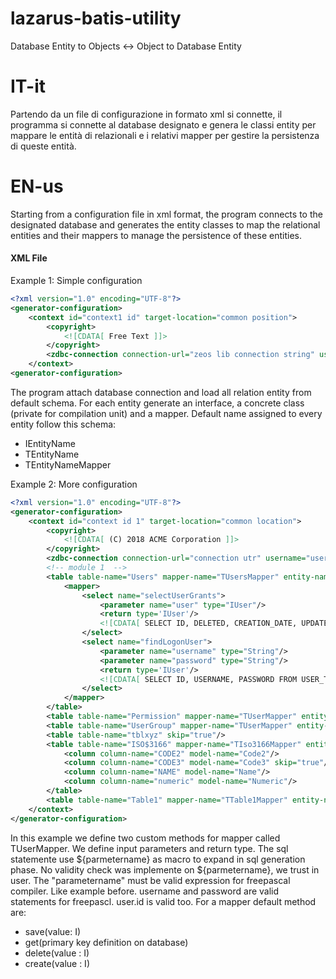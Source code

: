 # lazarus-batis-utility
Database Entity to Objects <-> Object to Database Entity 
# IT-it
Partendo da un file di configurazione in formato xml si connette, il programma si connette al database designato e genera le classi entity per mappare le entità di relazionali e i relativi mapper per gestire la persistenza di queste entità.
# EN-us
Starting from a configuration file in xml format, the program connects to the designated database and generates the entity classes to map the relational entities and their mappers to manage the persistence of these entities.
#### XML File
Example 1: Simple configuration
```xml
<?xml version="1.0" encoding="UTF-8"?>
<generator-configuration>
	<context id="context1 id" target-location="common position">
		<copyright>
			<![CDATA[ Free Text ]]>
		</copyright>
		<zdbc-connection connection-url="zeos lib connection string" username="username" password="password" [skip="regular expression"]></zdbc-connection>
	</context>
<generator-configuration>
```

The program attach database connection and load all relation entity from default schema. For each entity generate an interface, a concrete class (private for compilation unit) and a mapper.
Default name assigned to every entity follow this schema:
- IEntityName
- TEntityName
- TEntityNameMapper

Example 2: More configuration
```xml
<?xml version="1.0" encoding="UTF-8"?>
<generator-configuration>
	<context id="context id 1" target-location="common location">
		<copyright>
			<![CDATA[ (C) 2018 ACME Corporation ]]>
		</copyright>
		<zdbc-connection connection-url="connection utr" username="username" password="password"></zdbc-connection>
		<!-- module 1  -->
		<table table-name="Users" mapper-name="TUsersMapper" entity-name="IUser" implementation-name="TUser" target-module="module.user">
			<mapper>
				<select name="selectUserGrants">
					<parameter name="user" type="IUser"/>
					<return type='IUser'/>
					<![CDATA[ SELECT ID, DELETED, CREATION_DATE, UPDATE_DATE, NAME FROM USER_PERMISSION WHERE UID=${user.id} ]]>
				</select>
				<select name="findLogonUser">
					<parameter name="username" type="String"/>
					<parameter name="password" type="String"/>
					<return type='IUser'/>
					<![CDATA[ SELECT ID, USERNAME, PASSWORD FROM USER_TABLE WHERE USERNAME=${username} AND PASSWORD=${password} ]]>
				</select>
			</mapper>
		</table>
		<table table-name="Permission" mapper-name="TUserMapper" entity-name="IPermission" implementation-name="TPermission" target-module="module.user"/>
		<table table-name="UserGroup" mapper-name="TUserMapper" entity-name="IGroup" implementation-name="TGroup" target-module="module.user"/>
		<table table-name="tblxyz" skip="true"/>
		<table table-name="ISO$3166" mapper-name="TIso3166Mapper" entity-name="IIso3166" implementation-name="TIso3166" target-module="module">
			<column column-name="CODE2" model-name="Code2"/>
			<column column-name="CODE3" model-name="Code3" skip="true"/>
			<column column-name="NAME" model-name="Name"/>
			<column column-name="numeric" model-name="Numeric"/>
		</table>
		<table table-name="Table1" mapper-name="TTable1Mapper" entity-name="ITable1" implementation-name="TTable1" target-module="module.other"></table>
	</context>
</generator-configuration>
```
In this example we define two custom methods for mapper called TUserMapper. We define input parameters and return type.
The sql statemente use ${parmetername} as macro to expand in sql generation phase.
No validity check was implemente on ${parmetername}, we trust in user. 
The "parametername" must be valid expression for freepascal compiler. Like example before.
username and password are valid statements for freepascl.
user.id is valid too.
For a mapper default method are:
- save<entityname>(value: I<entityname>)
- get<entityname>(primary key definition on database)
- delete<entityname>(value : I<entityname>)
- create<entityname>(value : I<entityname>)

